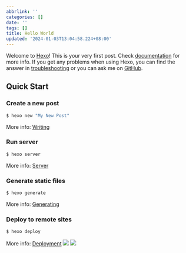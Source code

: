 ```yaml
---
abbrlink: ''
categories: []
date: ''
tags: []
title: Hello World
updated: '2024-01-03T13:04:58.224+08:00'
---
```

Welcome to [Hexo](https://hexo.io/)! This is your very first post. Check [documentation](https://hexo.io/docs/) for more info. If you get any problems when using Hexo, you can find the answer in [troubleshooting](https://hexo.io/docs/troubleshooting.html) or you can ask me on [GitHub](https://github.com/hexojs/hexo/issues).

## Quick Start

### Create a new post

```bash
$ hexo new "My New Post"
```

More info: [Writing](https://hexo.io/docs/writing.html)

### Run server

```bash
$ hexo server
```

More info: [Server](https://hexo.io/docs/server.html)

### Generate static files

```bash
$ hexo generate
```

More info: [Generating](https://hexo.io/docs/generating.html)

### Deploy to remote sites

```bash
$ hexo deploy
```

More info: [Deployment](https://hexo.io/docs/one-command-deployment.html)
![](https://cdn.jsdelivr.net/gh/chenjiaxu1030/chenjiaxu1030.github.io@source/themes/butterfly/source/img/1639504691000.jpg)
![](https://cdn.jsdelivr.net/gh/chenjiaxu1030/chenjiaxu1030.github.io@source/themes/butterfly/source/img/1663407209000.JPG)
